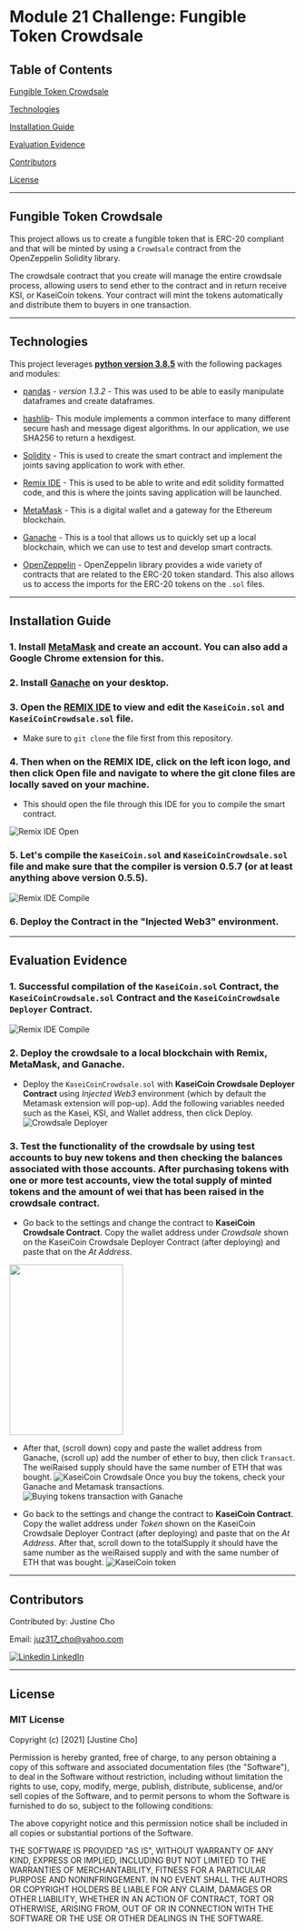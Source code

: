 # Module 21 Challenge: Fungible Token Crowdsale


## Table of Contents

[Fungible Token Crowdsale]()

[Technologies]()

[Installation Guide]()

[Evaluation Evidence]()

[Contributors]()

[License]()

---

## Fungible Token Crowdsale

This project allows us to create a fungible token that is ERC-20 compliant and that will be minted by using a `Crowdsale` contract from the OpenZeppelin Solidity library.

The crowdsale contract that you create will manage the entire crowdsale process, allowing users to send ether to the contract and in return receive KSI, or KaseiCoin tokens. Your contract will mint the tokens automatically and distribute them to buyers in one transaction.

---

## Technologies

This project leverages **[python version 3.8.5](https://www.python.org/downloads/)** with the following packages and modules:

* [pandas](https://pandas.pydata.org/docs/) - *version 1.3.2* - This was used to be able to easily manipulate dataframes and create dataframes.

* [hashlib](https://docs.python.org/3/library/hashlib.html)- This module implements a common interface to many different secure hash and message digest algorithms. In our application, we use SHA256 to return a hexdigest.

* [Solidity](https://docs.soliditylang.org/en/v0.8.9/) - This is used to create the smart contract and implement the joints saving application to work with ether.

* [Remix IDE](https://remix.ethereum.org/) - This is used to be able to write and edit solidity formatted code, and this is where the joints saving application will be launched.

* [MetaMask](https://metamask.io/) - This is a digital wallet and a gateway for the Ethereum blockchain.

* [Ganache](https://www.trufflesuite.com/ganache) - This is a tool that allows us to quickly set up a local blockchain, which we can use to test and develop smart contracts.

* [OpenZeppelin](https://openzeppelin.com/) - OpenZeppelin library provides a wide variety of contracts that are related to the ERC-20 token standard. This also allows us to access the imports for the ERC-20 tokens on the `.sol` files.
---
## Installation Guide

### 1. Install [MetaMask](https://metamask.io/) and create an account. You can also add a Google Chrome extension for this.

### 2. Install [Ganache](https://www.trufflesuite.com/ganache) on your desktop.

### 3. Open the [REMIX IDE](https://remix.ethereum.org/) to view and edit the `KaseiCoin.sol` and `KaseiCoinCrowdsale.sol` file.

- Make sure to `git clone` the file first from this repository. 

### 4. Then when on the REMIX IDE, click on the left icon logo, and then click Open file and navigate to where the git clone files are locally saved on your machine.

- This should open the file through this IDE for you to compile the smart contract.

![Remix IDE Open](./Images/remix_ide_open_file.png)

### 5. Let's compile the `KaseiCoin.sol` and `KaseiCoinCrowdsale.sol` file and make sure that the compiler is version 0.5.7 (or at least anything above version 0.5.5).

![Remix IDE Compile](./evaluation_evidence/kaseicoin_kaseicrowdsale_deploy.gif)

### 6. Deploy the Contract in the "Injected Web3" environment.

---

## Evaluation Evidence

### 1. Successful compilation of the `KaseiCoin.sol` Contract, the `KaseiCoinCrowdsale.sol` Contract and the `KaseiCoinCrowdsale Deployer` Contract.

![Remix IDE Compile](./evaluation_evidence/kaseicoin_kaseicrowdsale_deploy.gif)

### 2. Deploy the crowdsale to a local blockchain with Remix, MetaMask, and Ganache.

- Deploy the `KaseiCoinCrowdsale.sol` with **KaseiCoin Crowdsale Deployer Contract** using *Injected Web3* environment (which by default the Metamask extension will pop-up). Add the following variables needed such as the  Kasei, KSI, and Wallet address, then click Deploy.
![Crowdsale Deployer](./evaluation_evidence/kasei_crowdsaledeployer.gif)

### 3. Test the functionality of the crowdsale by using test accounts to buy new tokens and then checking the balances associated with those accounts. After purchasing tokens with one or more test accounts, view the total supply of minted tokens and the amount of wei that has been raised in the crowdsale contract.
- Go back to the settings and change the contract to **KaseiCoin Crowdsale Contract**. Copy the wallet address under *Crowdsale* shown on the  KaseiCoin Crowdsale Deployer Contract (after deploying) and paste that on the *At Address*. 
<img src="./evaluation_evidence/kaseicoindeployer_wallet_address.png" width="200" height="300">

- After that, (scroll down) copy and paste the wallet address from Ganache, (scroll up) add the number of ether to buy, then click `Transact`. The weiRaised supply should have the same number of ETH that was bought.
![KaseiCoin Crowdsale](./evaluation_evidence/kasei_crowdsale_contract.gif)
Once you buy the tokens, check your Ganache and Metamask transactions.
![Buying tokens transaction with Ganache](./evaluation_evidence/kaseicoincrowdsale_buytokens.png)

- Go back to the settings and change the contract to **KaseiCoin Contract**. Copy the wallet address under *Token* shown on the KaseiCoin Crowdsale Deployer Contract (after deploying) and paste that on the *At Address*.
After that, scroll down to the totalSupply it should have the same number as the weiRaised supply and with the same number of ETH that was bought.
![KaseiCoin token](./evaluation_evidence/kasei_coin.gif)
---

## Contributors

Contributed by: Justine Cho

Email: juz317_cho@yahoo.com

[![Linkedin](https://i.stack.imgur.com/gVE0j.png) LinkedIn](https://www.linkedin.com/in/justinecho)

---

## License

### **MIT License**

Copyright (c) [2021] [Justine Cho]

Permission is hereby granted, free of charge, to any person obtaining a copy
of this software and associated documentation files (the "Software"), to deal
in the Software without restriction, including without limitation the rights
to use, copy, modify, merge, publish, distribute, sublicense, and/or sell
copies of the Software, and to permit persons to whom the Software is
furnished to do so, subject to the following conditions:

The above copyright notice and this permission notice shall be included in all
copies or substantial portions of the Software.

THE SOFTWARE IS PROVIDED "AS IS", WITHOUT WARRANTY OF ANY KIND, EXPRESS OR
IMPLIED, INCLUDING BUT NOT LIMITED TO THE WARRANTIES OF MERCHANTABILITY,
FITNESS FOR A PARTICULAR PURPOSE AND NONINFRINGEMENT. IN NO EVENT SHALL THE
AUTHORS OR COPYRIGHT HOLDERS BE LIABLE FOR ANY CLAIM, DAMAGES OR OTHER
LIABILITY, WHETHER IN AN ACTION OF CONTRACT, TORT OR OTHERWISE, ARISING FROM,
OUT OF OR IN CONNECTION WITH THE SOFTWARE OR THE USE OR OTHER DEALINGS IN THE
SOFTWARE.
